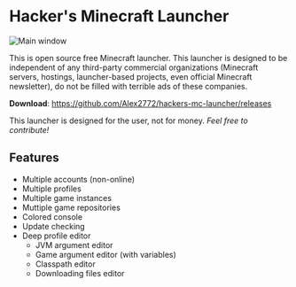 # Hacker's Minecraft Launcher

![Main window](https://sun9-29.userapi.com/c205716/v205716587/e0d0e/DLLAnKt_XkQ.jpg)

This is open source free Minecraft launcher. This launcher is designed to be
independent of any third-party commercial organizations (Minecraft servers, hostings,
launcher-based projects, even official Minecraft newsletter), do not be filled with terrible
ads of these companies.

**Download**: https://github.com/Alex2772/hackers-mc-launcher/releases

This launcher is designed for the user, not for money.
*Feel free to contribute!*

## Features
* Multiple accounts (non-online)
* Multiple profiles
* Multiple game instances
* Muttiple game repositories
* Colored console
* Update checking
* Deep profile editor
  * JVM argument editor
  * Game argument editor (with variables)
  * Classpath editor
  * Downloading files editor
